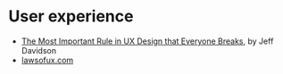 # User experience

* [The Most Important Rule in UX Design that Everyone Breaks](https://blog.prototypr.io/the-most-important-rule-in-ux-design-that-everyone-breaks-1c1cb188931),
  by Jeff Davidson
* [lawsofux.com](https://lawsofux.com/)
